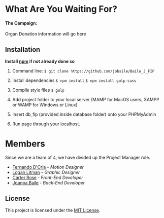 # What Are You Waiting For?
#### The Campaign:
Organ Donation information will go here
## Installation
**Install [npm](https://www.npmjs.com/get-npm) if not already done so**

1. Command line:
`$ git clone https://github.com/jobaile/Baile_J_FIP`

2. Install dependencies
`$ npm install`
`$ npm install gulp-sass`

3. Compile style files
`$ gulp`

4. Add project folder to your local server (MAMP for MacOS users, XAMPP or WAMP for Windows or Linux)

5. Insert db_fip (provided inside database folder) onto your PHPMyAdmin

6. Run page through your localhost.

# Members
Since we are a team of 4, we have divided up the Project Manager role.
* [Fernando D'Oria](http://nandodoria.ca/) - *Motion Designer*
* [Logan Litman](http://loganlitman.com/) - *Graphic Designer*
* [Carter Rose](http://carterrose.ca/) - *Front-End Developer*
* [Joanna Baile](http://joannabaile.com/) - *Back-End Developer*


## License
This project is licensed under the [MIT License](https://opensource.org/licenses/MIT/).
